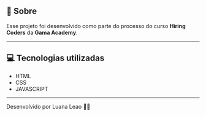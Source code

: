 ## 📓 Sobre

Esse projeto foi desenvolvido como parte do processo do curso **Hiring Coders** da **Gama Academy**.

---
## 💻 Tecnologias utilizadas

- HTML 
- CSS
- JAVASCRIPT

---

Desenvolvido por
 Luana Leao 🤙🏻
